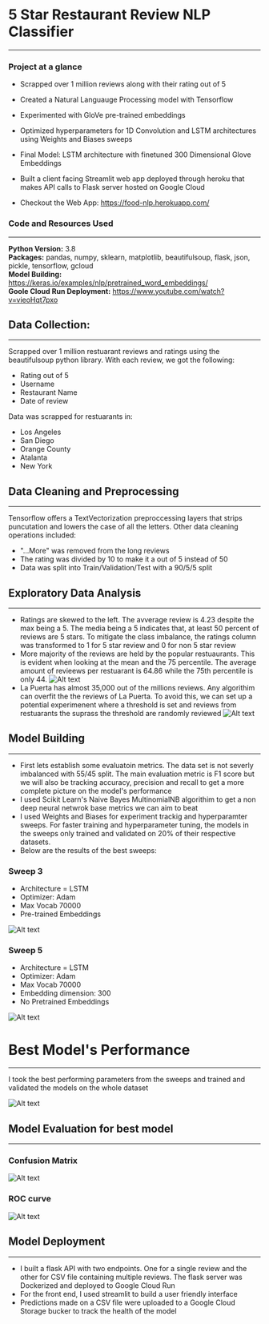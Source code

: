 # 5 Star Restaurant Review NLP Classifier
---
### Project at a glance
- Scrapped over 1 million reviews along with their rating out of 5 
- Created a Natural Languauge Processing model with Tensorflow 
- Experimented with GloVe pre-trained embeddings 
- Optimized hyperparameters for 1D Convolution and LSTM architectures using Weights and Biases sweeps
- Final Model: LSTM architecture with finetuned 300 Dimensional Glove Embeddings 
- Built a client facing Streamlit web app deployed through heroku that makes API calls to Flask server hosted on Google Cloud

- Checkout the Web App: https://food-nlp.herokuapp.com/

### Code and Resources Used 
---
**Python Version:** 3.8  
**Packages:**  pandas, numpy, sklearn, matplotlib,  beautifulsoup, flask, json, pickle, tensorflow, gcloud    
**Model Building:**  https://keras.io/examples/nlp/pretrained_word_embeddings/  
**Goole Cloud Run Deployment:** https://www.youtube.com/watch?v=vieoHqt7pxo

## Data Collection:
---
Scrapped over 1 million restuarant reviews and ratings using the beautifulsoup python library. With each review, we got the following:
- Rating out of 5
- Username
- Restaurant Name
- Date of review 

Data was scrapped for restuarants in:
- Los Angeles
- San Diego
- Orange County
- Atalanta
- New York

## Data Cleaning and Preprocessing
---
Tensorflow offers a TextVectorization preproccessing layers that strips puncutation and lowers the case of all the letters.
Other data cleaning operations included:
-  "...More" was removed from the long reviews
-  The rating was divided by 10 to make it a out of 5 instead of 50
-  Data was split into Train/Validation/Test with a 90/5/5 split


## Exploratory Data Analysis
---
- Ratings are skewed to the left. The avverage review is 4.23 despite the max being a 5. The media being a 5 indicates that, at least 50 percent of reviews are 5 stars. To mitigate the class imbalance, the ratings column was transformed to 1 for 5 star review and 0 for non 5 star review
- More majority of the reviews are held by the popular restuaurants. This is evident when looking at the mean and the 75 percentile. The average amount of revieews per restuarant is 64.86 while the 75th percentile is only 44.
![Alt text](https://github.com/jacobh310/food_nlp/blob/master/images/histograms.JPG)
- La Puerta has almost 35,000 out of the millions reviews. Any algorithim can overfit the the reviews of La Puerta. To avoid this, we can set up a potential experimenent where a threshold is set and reviews from restuarants the suprass the threshold are randomly reviewed
![Alt text](https://github.com/jacobh310/food_nlp/blob/master/images/cat_plots.JPG)


## Model Building
---
- First lets establish some evaluatoin metrics. The data set is not severly imbalanced with 55/45 split. The main evaluation metric is F1 score but we will also be tracking accuracy, precision and recall to get a more complete picture on the model's performance
- I used Scikit Learn's Naive Bayes MultinomialNB algorithim to get a non deep neural netwrok base metrics we can aim to beat
- I used Weights and Biases for experiment trackig and hyperparamter sweeps. For faster training and hyperparameter tuning, the models in the sweeps only trained and validated on 20% of their respective datasets.
- Below are the results of the best sweeps:  
### Sweep 3
- Architecture = LSTM
- Optimizer: Adam
- Max Vocab 70000
- Pre-trained Embeddings  

![Alt text](https://github.com/jacobh310/food_nlp/blob/master/images/sweep3.JPG)

### Sweep 5
- Architecture = LSTM
- Optimizer: Adam
- Max Vocab 70000
- Embedding dimension: 300
- No Pretrained Embeddings

![Alt text](https://github.com/jacobh310/food_nlp/blob/master/images/sweep5.JPG)

# Best Model's Performance
---
I took the best performing parameters from the sweeps and trained and validated the models on the whole dataset  

![Alt text](https://github.com/jacobh310/food_nlp/blob/master/images/best_model_f1.JPG)

## Model Evaluation for best model
---
### Confusion Matrix 
![Alt text](https://github.com/jacobh310/food_nlp/blob/master/images/confusion_matrix.JPG)

### ROC curve
![Alt text](https://github.com/jacobh310/food_nlp/blob/master/images/roc_curve.JPG)

## Model Deployment
---
- I built a flask API with two endpoints. One for a single review and the other for CSV file containing multiple reviews. The flask server was Dockerized and deployed to Google Cloud Run
- For the front end, I used streamlit to build a user friendly interface
- Predictions made on a CSV file were uploaded to a Google Cloud Storage bucker to track the health of the model



